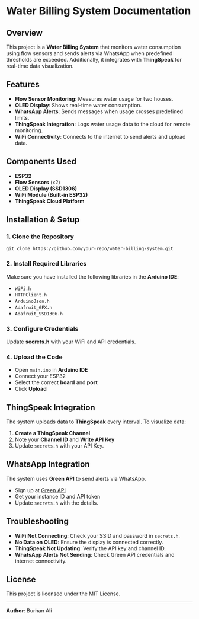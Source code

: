 # Water Billing System Documentation

## Overview
This project is a **Water Billing System** that monitors water consumption using flow sensors and sends alerts via WhatsApp when predefined thresholds are exceeded. Additionally, it integrates with **ThingSpeak** for real-time data visualization.

## Features
- **Flow Sensor Monitoring**: Measures water usage for two houses.
- **OLED Display**: Shows real-time water consumption.
- **WhatsApp Alerts**: Sends messages when usage crosses predefined limits.
- **ThingSpeak Integration**: Logs water usage data to the cloud for remote monitoring.
- **WiFi Connectivity**: Connects to the internet to send alerts and upload data.

## Components Used
- **ESP32**
- **Flow Sensors** (x2)
- **OLED Display (SSD1306)**
- **WiFi Module (Built-in ESP32)**
- **ThingSpeak Cloud Platform**

## Installation & Setup
### 1. Clone the Repository
```
git clone https://github.com/your-repo/water-billing-system.git
```

### 2. Install Required Libraries
Make sure you have installed the following libraries in the **Arduino IDE**:
- `WiFi.h`
- `HTTPClient.h`
- `ArduinoJson.h`
- `Adafruit_GFX.h`
- `Adafruit_SSD1306.h`

### 3. Configure Credentials
Update **secrets.h** with your WiFi and API credentials.

### 4. Upload the Code
- Open `main.ino` in **Arduino IDE**
- Connect your ESP32
- Select the correct **board** and **port**
- Click **Upload**

## ThingSpeak Integration
The system uploads data to **ThingSpeak** every interval.
To visualize data:
1. **Create a ThingSpeak Channel**
2. Note your **Channel ID** and **Write API Key**
3. Update `secrets.h` with your API Key.

## WhatsApp Integration
The system uses **Green API** to send alerts via WhatsApp.
- Sign up at [Green API](https://green-api.com/)
- Get your instance ID and API token
- Update `secrets.h` with the details.

## Troubleshooting
- **WiFi Not Connecting**: Check your SSID and password in `secrets.h`.
- **No Data on OLED**: Ensure the display is connected correctly.
- **ThingSpeak Not Updating**: Verify the API key and channel ID.
- **WhatsApp Alerts Not Sending**: Check Green API credentials and internet connectivity.

## License
This project is licensed under the MIT License.

---
**Author**: Burhan Ali


